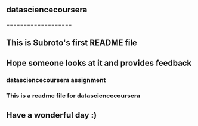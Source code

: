 ## datasciencecoursera
===================
## This is Subroto's first README file

## Hope someone looks at it and provides feedback

### datasciencecoursera assignment
### This is a readme file for datasciencecoursera

## Have a wonderful day :)
